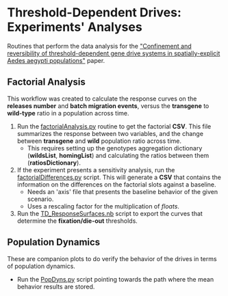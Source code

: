 # Threshold-Dependent Drives: Experiments' Analyses

Routines that perform the data analysis for the ["Confinement and reversibility of threshold-dependent gene drive systems in spatially-explicit Aedes aegypti populations"](https://www.biorxiv.org/content/10.1101/607267v1) paper.

##  Factorial Analysis

This workflow was created to calculate the response curves on the **releases number** and **batch migration events**, versus the **transgene** to **wild-type** ratio in a population across time.

1. Run the [factorialAnalysis.py](./factorialAnalysis.py) routine to get the factorial **CSV**. This file summarizes the response between two variables, and the change between **transgene** and **wild** population ratio across time.
    - This requires setting up the genotypes aggregation dictionary (**wildsList**, **homingList**) and calculating the ratios between them  (**ratiosDictionary**).
2. If the experiment presents a sensitivity analysis, run the [factorialDifferences.py](./factorialDifferences.py) script. This will generate a **CSV** that contains the information on the differences on the factorial slots against a baseline.
    - Needs an 'axis' file that presents the baseline behavior of the given scenario.
    - Uses a rescaling factor for the multiplication of _floats_.
3. Run the [TD_ResponseSurfaces.nb](./TD_ResponseSurfaces04.nb) script to export the curves that determine the **fixation/die-out** thresholds.


##  Population Dynamics

These are companion plots to do verify the behavior of the drives in terms of population dynamics.

* Run the [PopDyns.py](./PopDyns.py) script pointing towards the path where the mean behavior results are stored.
